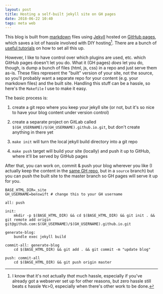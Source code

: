 ```yaml
---
layout: post
title: Hosting a self-built jekyll site on GH pages
date: 2018-06-22 10:40
tags: meta web
---
```


This blog is built from [markdown](http://commonmark.org/help/) files using
[Jekyll](https://jekyllrb.com/) hosted on [GitHub
pages](https://pages.github.com/), which saves a lot of hassle involved with DIY
hosting[^hassle]. There are a bunch of [useful
tutorials](http://blog.teamtreehouse.com/using-github-pages-to-host-your-website)
on how to set all this up.

However, I like to have control over which plugins are used, etc. which GitHub
pages doesn't let you do. What it (GH pages) _does_ let you do, though, is dump
a bunch of files (html, js, css) in a repo and just serve them as-is. These
files represent the "built" version of your site, not the source, so you'll
probably want a separate repo for your content (e.g. your markdown files) and
the built site. Handling this stuff can be a hassle, so here's the `Makefile` I
use to make it easy.

The basic process is:

1. create a git repo where you keep your jekyll site (or not, but it's so nice
   to have your blog content under version control)

2. create a separate project on GitLab called
   `$(GH_USERNAME)/$(GH_USERNAME).github.io.git`, but don't create anything in
   there yet

3. `make init` will turn the local jekyll build directory into a git repo

4. `make push` target will build your site (locally) and push it up to GitHub,
   where it'll be served by GitHub pages

After that, you can work on, commit & push your blog wherever you like (I
actually keep the content in the [same GH
repo](https://github.com/benswift/benswift.github.io), but in a `source` branch)
but you can push the built site to the master branch so GH pages will serve it
up for you.

[^hassle]:
    I know that it's not actually _that_ much hassle, especially if you've
    already got a webserver set up for other reasons, but zero hassle still
    beats ε hassle ∀ε>0, especially when there's other work to be done.

```make
BASE_HTML_DIR=_site
GH_USERNAME=benswift # change this to your GH username

all: push

init:
	mkdir -p $(BASE_HTML_DIR) && cd $(BASE_HTML_DIR) && git init . && git remote add origin git@github.com:$(GH_USERNAME)/$(GH_USERNAME).github.io.git

generate-blog:
	bundle exec jekyll build

commit-all: generate-blog
	cd $(BASE_HTML_DIR) && git add . && git commit -m "update blog"

push: commit-all
	cd $(BASE_HTML_DIR) && git push origin master
```
